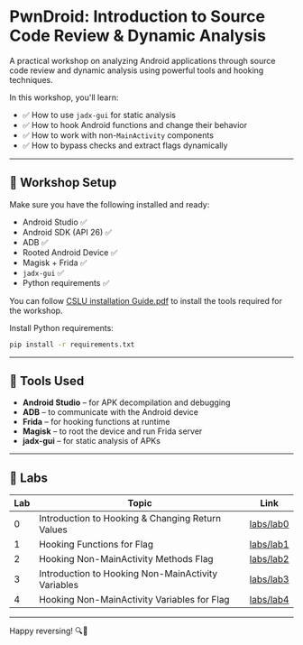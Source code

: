# PwnDroid: Introduction to Source Code Review & Dynamic Analysis

A practical workshop on analyzing Android applications through source code review and dynamic analysis using powerful tools and hooking techniques.

In this workshop, you'll learn:

- ✅ How to use `jadx-gui` for static analysis  
- ✅ How to hook Android functions and change their behavior  
- ✅ How to work with non-`MainActivity` components  
- ✅ How to bypass checks and extract flags dynamically  

---

## 🚀 Workshop Setup

Make sure you have the following installed and ready:

- Android Studio ✅  
- Android SDK (API 26) ✅  
- ADB ✅  
- Rooted Android Device ✅  
- Magisk + Frida ✅  
- `jadx-gui` ✅  
- Python requirements ✅

You can follow [CSLU installation Guide.pdf](CSLU%20Installation%20Guide.pdf) to install the tools required for the workshop.

Install Python requirements:
```bash
pip install -r requirements.txt
```

---

## 🧪 Tools Used

- **Android Studio** – for APK decompilation and debugging  
- **ADB** – to communicate with the Android device  
- **Frida** – for hooking functions at runtime  
- **Magisk** – to root the device and run Frida server  
- **jadx-gui** – for static analysis of APKs  

---

## 🧩 Labs

| Lab  | Topic                                               | Link             |
|------|-----------------------------------------------------|------------------|
| 0    | Introduction to Hooking & Changing Return Values    | [labs/lab0](labs/lab0) |
| 1    | Hooking Functions for Flag                          | [labs/lab1](labs/lab1) |
| 2    | Hooking Non-MainActivity Methods Flag               | [labs/lab2](labs/lab2) |
| 3    | Introduction to Hooking Non-MainActivity Variables  | [labs/lab3](labs/lab3) |
| 4    | Hooking Non-MainActivity Variables for Flag         | [labs/lab4](labs/lab4) |

---

Happy reversing! 🔍📱
